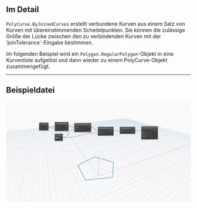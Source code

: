 <!--- Autodesk.DesignScript.Geometry.PolyCurve.ByJoinedCurves(curves, joinTolerance, trimCurves, trimLength) --->
<!--- NHC5UY7UTB4NA5X3EXEIVOE3EOF7CFAXOVVAHYJ7ZSKC76OLPPYA --->
## Im Detail
`PolyCurve.ByJoinedCurves` erstellt verbundene Kurven aus einem Satz von Kurven mit übereinstimmenden Scheitelpunkten. Sie können die zulässige Größe der Lücke zwischen den zu verbindenden Kurven mit der ‘joinTolerance`-Eingabe bestimmen.

Im folgenden Beispiel wird ein `Polygon.RegularPolygon`-Objekt in eine Kurvenliste aufgelöst und dann wieder zu einem PolyCurve-Objekt zusammengefügt.
___
## Beispieldatei

![PolyCurve.ByJoinedCurves](./NHC5UY7UTB4NA5X3EXEIVOE3EOF7CFAXOVVAHYJ7ZSKC76OLPPYA_img.jpg)
